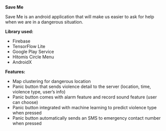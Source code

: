 **Save Me**

Save Me is an android application that will make us easier to ask for help when we are in a dangerous situation.

**Library used:**
- Firebase
- TensorFlow Lite
- Google Play Service
- Hitomis Circle Menu
- AndroidX

**Features:**
- Map clustering for dangerous location
- Panic button that sends violence detail to the server (location, time, violence type, user’s info)
- Panic button comes with alarm feature and record sound feature (user can choose)
- Panic button integrated with machine learning to predict violence type when pressed
- Panic button automatically sends an SMS to emergency contact number when pressed
